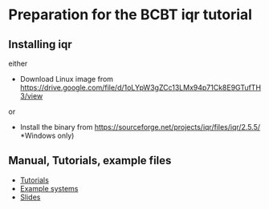# Preparation for the BCBT iqr tutorial

## Installing iqr
either
- Download Linux image from https://drive.google.com/file/d/1oLYpW3gZCc13LMx94p71Ck8E9GTufTH3/view

or

- Install the binary from https://sourceforge.net/projects/iqr/files/iqr/2.5.5/ *Windows only)

## Manual, Tutorials, example files
- [Tutorials](Tutorials/)
- [Example systems](Systems/)
- [Slides](Slides/)




